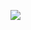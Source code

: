 <img src="https://media.licdn.com/dms/image/D5616AQFVz5VdddQCDw/profile-displaybackgroundimage-shrink_350_1400/0/1703789353632?e=1716422400&v=beta&t=_K0wB3nlHqVchkT1swSPC0T7VihONXL4kiaKKmoEMnE" ></a>


